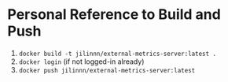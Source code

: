 # Personal Reference to Build and Push

1. `docker build -t jilinnn/external-metrics-server:latest .`
2. `docker login` (if not logged-in already)
3. `docker push jilinnn/external-metrics-server:latest`
